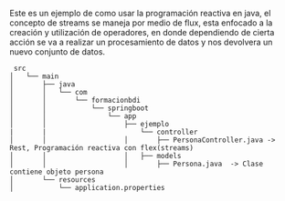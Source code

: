 Este es un ejemplo de como usar la programación reactiva en java, el concepto de streams se maneja por medio de flux, esta enfocado a la creación y utilización de operadores, en donde dependiendo de cierta acción se va a realizar un procesamiento de datos y nos devolvera un nuevo conjunto de datos.

```
 src
│   └── main
│       ├── java
│       │   └── com
│       │       └── formacionbdi
│       │           └── springboot
│       │               └── app
│       │                   ├── ejemplo
|       |                       └── controller
│       │                   │       ├── PersonaController.java -> Rest, Programación reactiva con flex(streams)
│       │                   │   ├── models
│       │                   │       ├── Persona.java  -> Clase contiene objeto persona
│       └── resources 
│           └── application.properties
```
